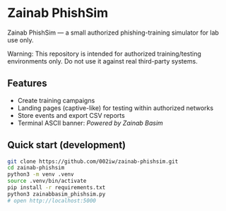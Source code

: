 # Zainab PhishSim

Zainab PhishSim — a small authorized phishing-training simulator for lab use only.

Warning: This repository is intended for authorized training/testing environments only. Do not use it against real third-party systems.

## Features
- Create training campaigns
- Landing pages (captive-like) for testing within authorized networks
- Store events and export CSV reports
- Terminal ASCII banner: *Powered by Zainab Basim*

## Quick start (development)
```bash
git clone https://github.com/002iw/zainab-phishsim.git
cd zainab-phishsim
python3 -m venv .venv
source .venv/bin/activate
pip install -r requirements.txt
python3 zainabbasim_phishsim.py
# open http://localhost:5000
